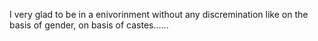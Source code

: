I very glad to be in a enivorinment without any discremination like on the basis of gender, on basis of castes......
